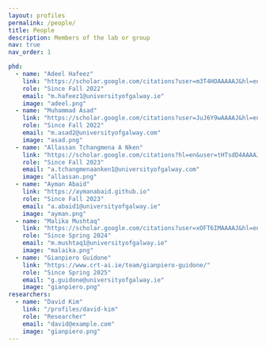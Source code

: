 ```yaml
---
layout: profiles
permalink: /people/
title: People
description: Members of the lab or group
nav: true
nav_order: 1

phd:
  - name: "Adeel Hafeez"
    link: "https://scholar.google.com/citations?user=m3T4HOAAAAAJ&hl=en"
    role: "Since Fall 2022"
    email: "m.hafeez1@universityofgalway.ie"
    image: "adeel.png"
  - name: "Muhammad Asad"
    link: "https://scholar.google.com/citations?user=JuJ6Y9wAAAAJ&hl=en"
    role: "Since Fall 2022"
    email: "m.asad2@universityofgalway.com"
    image: "asad.png"
  - name: "Allassan Tchangmena A Nken"
    link: "https://scholar.google.com/citations?hl=en&user=tHTsdD4AAAAJ"
    role: "Since Fall 2023"
    email: "a.tchangmenaanken1@universityofgalway.com"
    image: "allassan.png"
  - name: "Ayman Abaid"
    link: "https://aymanabaid.github.io"
    role: "Since Fall 2023"
    email: "a.abaid1@universityofgalway.ie"
    image: "ayman.png"
  - name: "Malika Mushtaq"
    link: "https://scholar.google.com/citations?user=xOFT6IMAAAAJ&hl=en"
    role: "Since Spring 2024"
    email: "m.mushtaq1@universityofgalway.ie"
    image: "malaika.png"
  - name: "Gianpiero Guidone"
    link: "https://www.crt-ai.ie/team/gianpiero-guidone/"
    role: "Since Spring 2025"
    email: "g.guidone@universityofgalway.ie"
    image: "gianpiero.png"     
researchers:
  - name: "David Kim"
    link: "/profiles/david-kim"
    role: "Researcher"
    email: "david@example.com"
    image: "gianpiero.png"
---
```

